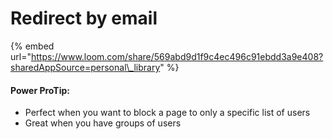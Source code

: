 # Redirect by email

{% embed url="https://www.loom.com/share/569abd9d1f9c4ec496c91ebdd3a9e408?sharedAppSource=personal\_library" %}



#### Power ProTip:

* Perfect when you want to block a page to only a specific list of users
* Great when you have groups of users

